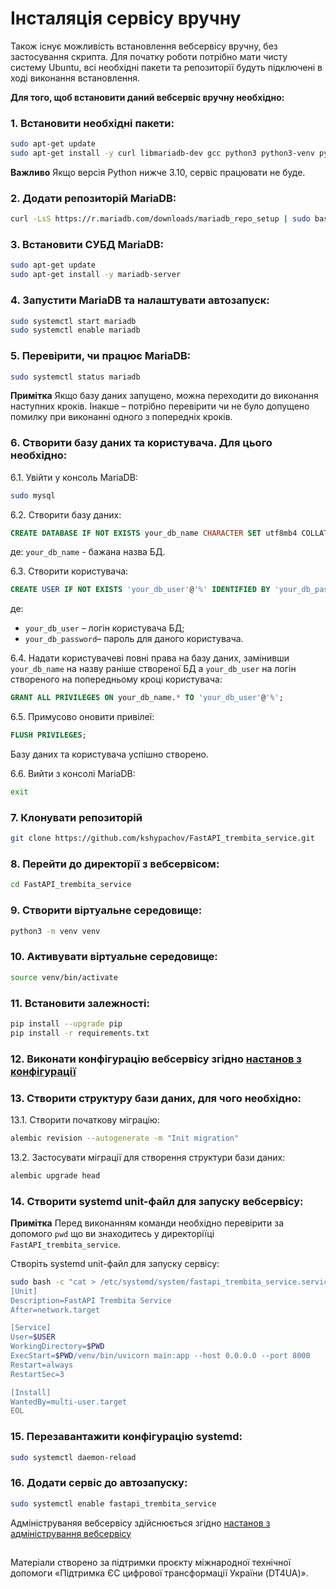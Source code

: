# Інсталяція сервісу вручну

Також існує можливість встановлення вебсервісу вручну, без застосування скрипта.
Для початку роботи потрібно мати чисту систему Ubuntu, всі необхідні пакети та репозиторії будуть підключені в ході виконання встановлення.

**Для того, щоб встановити даний вебсервіс вручну необхідно:**

### 1. Встановити необхідні пакети:

```bash
sudo apt-get update
sudo apt-get install -y curl libmariadb-dev gcc python3 python3-venv python3-dev git
```
**Важливо** Якщо версія Python нижче 3.10, сервіс працювати не буде.

### 2. Додати репозиторій MariaDB:

```bash
curl -LsS https://r.mariadb.com/downloads/mariadb_repo_setup | sudo bash
```

### 3. Встановити СУБД MariaDB:

```bash
sudo apt-get update
sudo apt-get install -y mariadb-server
```

### 4. Запустити MariaDB та налаштувати автозапуск:

```bash
sudo systemctl start mariadb
sudo systemctl enable mariadb
```

### 5. Перевірити, чи працює MariaDB:

```bash
sudo systemctl status mariadb
```

**Примітка** Якщо базу даних запущено, можна переходити до виконання наступних кроків.
Інакше – потрібно перевірити чи не було допущено помилку при виконанні одного з попередніх кроків.

### 6. Створити базу даних та користувача. Для цього необхідно:

6.1. Увійти у консоль MariaDB:

```bash
sudo mysql
```

6.2. Створити базу даних:
```sql
CREATE DATABASE IF NOT EXISTS your_db_name CHARACTER SET utf8mb4 COLLATE utf8mb4_unicode_ci;
```
де: `your_db_name` - бажана назва БД.

6.3. Створити користувача:
```sql
CREATE USER IF NOT EXISTS 'your_db_user'@'%' IDENTIFIED BY 'your_db_password';
```
де:
- `your_db_user` – логін користувача БД;
- `your_db_password`– пароль для даного користувача.

6.4. Надати користувачеві повні права на базу даних, замінивши `your_db_name` на назву раніше створеної  БД а `your_db_user` на логін створеного на попередньому кроці користувача:
```sql
GRANT ALL PRIVILEGES ON your_db_name.* TO 'your_db_user'@'%';
```

6.5. Примусово оновити привілеї:

```sql
FLUSH PRIVILEGES;
```

Базу даних та користувача успішно створено.

6.6. Вийти з консолі MariaDB:

```bash
exit
```

### 7. Клонувати репозиторій

```bash
git clone https://github.com/kshypachov/FastAPI_trembita_service.git
```

### 8. Перейти до директорії з вебсервісом:

```bash
cd FastAPI_trembita_service
```

### 9. Створити віртуальне середовище:

```bash
python3 -m venv venv
```

### 10. Активувати віртуальне середовище:

```bash
source venv/bin/activate
```

### 11. Встановити залежності:

```bash
pip install --upgrade pip
pip install -r requirements.txt
```

### 12. Виконати конфігурацію вебсервісу згідно [настанов з конфігурації](/docs/configuration.md)

### 13. Створити структуру бази даних, для чого необхідно:

13.1. Створити початкову міграцію:

```bash
alembic revision --autogenerate -m "Init migration"
```

13.2. Застосувати міграції для створення структури бази даних:

```bash
alembic upgrade head
```

### 14. Створити systemd unit-файл для запуску вебсервісу:

**Примітка** Перед виконанням команди необхідно перевірити за допомого `pwd` що ви знаходитесь у директоріїці `FastAPI_trembita_service`. 

Створіть systemd unit-файл для запуску сервісу:

```bash
sudo bash -c "cat > /etc/systemd/system/fastapi_trembita_service.service" << EOL
[Unit]
Description=FastAPI Trembita Service
After=network.target

[Service]
User=$USER
WorkingDirectory=$PWD
ExecStart=$PWD/venv/bin/uvicorn main:app --host 0.0.0.0 --port 8000
Restart=always
RestartSec=3

[Install]
WantedBy=multi-user.target
EOL
```

### 15.	Перезавантажити конфігурацію systemd:

```bash
sudo systemctl daemon-reload
```

### 16. Додати сервіс до автозапуску:

```bash
sudo systemctl enable fastapi_trembita_service
```

Адмініструваняя вебсервісу здійснюється згідно [настанов з адміністрування вебсервісу](/README.md#Адміністрування-сервісу)

##
Матеріали створено за підтримки проєкту міжнародної технічної допомоги «Підтримка ЄС цифрової трансформації України (DT4UA)».
